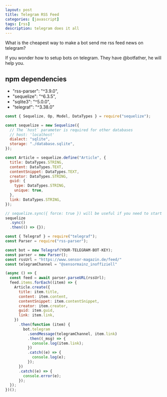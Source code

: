 ```yaml
---
layout: post
title: Telegram RSS Feed
categories: [javascript]
tags: [rss]
description: telegram does it all
---
```


What is the cheapest way to make a bot send me rss feed news on telegram?

If you wonder how to setup bots on telegram. They have @botfather, he will help you.

## npm dependencies

- "rss-parser": "^3.9.0",
- "sequelize": "^6.3.5",
- "sqlite3": "^5.0.0",
- "telegraf": "^3.38.0"

```javascript
const { Sequelize, Op, Model, DataTypes } = require("sequelize");

const sequelize = new Sequelize({
  // The `host` parameter is required for other databases
  // host: 'localhost'
  dialect: "sqlite",
  storage: "./database.sqlite",
});

const Article = sequelize.define("Article", {
  title: DataTypes.STRING,
  content: DataTypes.TEXT,
  contentSnippet: DataTypes.TEXT,
  creator: DataTypes.STRING,
  guid: {
    type: DataTypes.STRING,
    unique: true,
  },
  link: DataTypes.STRING,
});

// sequelize.sync({ force: true }) will be useful if you need to start from scratch
sequelize
  .sync() 
  .then(() => {});

const { Telegraf } = require("telegraf");
const Parser = require("rss-parser");

const bot = new Telegraf(YOUR-TELEGRAM-BOT-KEY);
const parser = new Parser();
const rssUrl = "https://www.sensor-magazin.de/feed/"
const telegramChannel = "@sensormainz_inoffiziell"

(async () => {
  const feed = await parser.parseURL(rssUrl);
  feed.items.forEach((item) => {
    Article.create({
      title: item.title,
      content: item.content,
      contentSnippet: item.contentSnippet,
      creator: item.creator,
      guid: item.guid,
      link: item.link,
    })
      .then(function (item) {
        bot.telegram
          .sendMessage(telegramChannel, item.link)
          .then((_msg) => {
            console.log(item.link);
          })
          .catch((e) => {
            console.log(e);
          });
      })
      .catch((e) => {
        console.error(e);
      });
  });
})();
```
